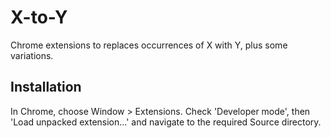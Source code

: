 # X-to-Y

Chrome extensions to replaces occurrences of X with Y, plus some variations.

## Installation

In Chrome, choose Window > Extensions. Check 'Developer mode', then 'Load unpacked
extension...' and navigate to the required Source directory.
